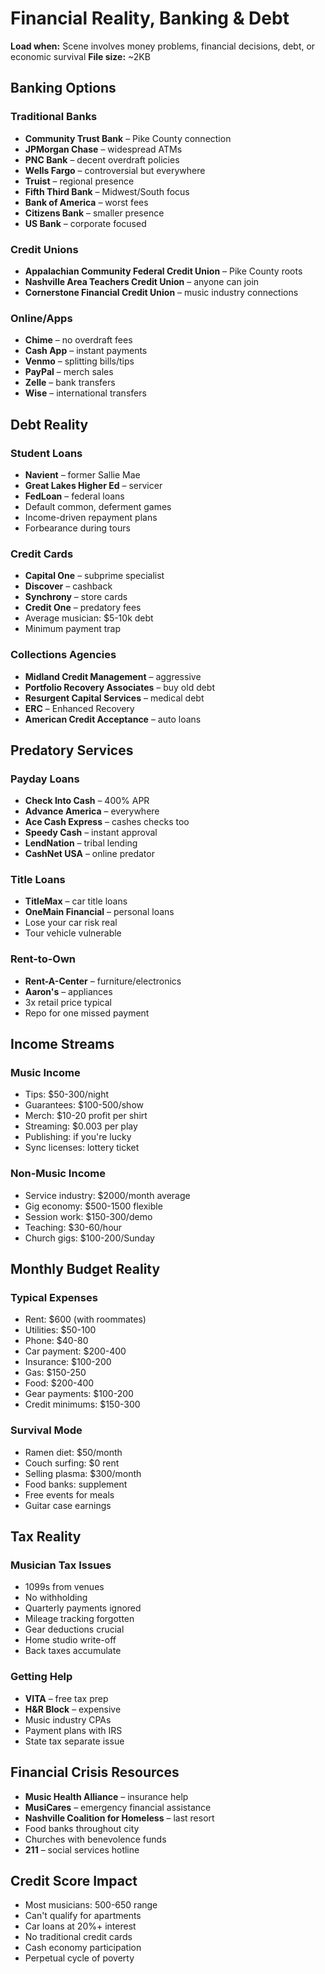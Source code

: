 # Financial Reality, Banking & Debt
**Load when:** Scene involves money problems, financial decisions, debt, or economic survival
**File size:** ~2KB

## Banking Options

### Traditional Banks
* **Community Trust Bank** – Pike County connection
* **JPMorgan Chase** – widespread ATMs
* **PNC Bank** – decent overdraft policies
* **Wells Fargo** – controversial but everywhere
* **Truist** – regional presence
* **Fifth Third Bank** – Midwest/South focus
* **Bank of America** – worst fees
* **Citizens Bank** – smaller presence
* **US Bank** – corporate focused

### Credit Unions
* **Appalachian Community Federal Credit Union** – Pike County roots
* **Nashville Area Teachers Credit Union** – anyone can join
* **Cornerstone Financial Credit Union** – music industry connections

### Online/Apps
* **Chime** – no overdraft fees
* **Cash App** – instant payments
* **Venmo** – splitting bills/tips
* **PayPal** – merch sales
* **Zelle** – bank transfers
* **Wise** – international transfers

## Debt Reality

### Student Loans
* **Navient** – former Sallie Mae
* **Great Lakes Higher Ed** – servicer
* **FedLoan** – federal loans
* Default common, deferment games
* Income-driven repayment plans
* Forbearance during tours

### Credit Cards
* **Capital One** – subprime specialist
* **Discover** – cashback
* **Synchrony** – store cards
* **Credit One** – predatory fees
* Average musician: $5-10k debt
* Minimum payment trap

### Collections Agencies
* **Midland Credit Management** – aggressive
* **Portfolio Recovery Associates** – buy old debt
* **Resurgent Capital Services** – medical debt
* **ERC** – Enhanced Recovery
* **American Credit Acceptance** – auto loans

## Predatory Services

### Payday Loans
* **Check Into Cash** – 400% APR
* **Advance America** – everywhere
* **Ace Cash Express** – cashes checks too
* **Speedy Cash** – instant approval
* **LendNation** – tribal lending
* **CashNet USA** – online predator

### Title Loans
* **TitleMax** – car title loans
* **OneMain Financial** – personal loans
* Lose your car risk real
* Tour vehicle vulnerable

### Rent-to-Own
* **Rent-A-Center** – furniture/electronics
* **Aaron's** – appliances
* 3x retail price typical
* Repo for one missed payment

## Income Streams

### Music Income
* Tips: $50-300/night
* Guarantees: $100-500/show
* Merch: $10-20 profit per shirt
* Streaming: $0.003 per play
* Publishing: if you're lucky
* Sync licenses: lottery ticket

### Non-Music Income
* Service industry: $2000/month average
* Gig economy: $500-1500 flexible
* Session work: $150-300/demo
* Teaching: $30-60/hour
* Church gigs: $100-200/Sunday

## Monthly Budget Reality

### Typical Expenses
* Rent: $600 (with roommates)
* Utilities: $50-100
* Phone: $40-80
* Car payment: $200-400
* Insurance: $100-200
* Gas: $150-250
* Food: $200-400
* Gear payments: $100-200
* Credit minimums: $150-300

### Survival Mode
* Ramen diet: $50/month
* Couch surfing: $0 rent
* Selling plasma: $300/month
* Food banks: supplement
* Free events for meals
* Guitar case earnings

## Tax Reality

### Musician Tax Issues
* 1099s from venues
* No withholding
* Quarterly payments ignored
* Mileage tracking forgotten
* Gear deductions crucial
* Home studio write-off
* Back taxes accumulate

### Getting Help
* **VITA** – free tax prep
* **H&R Block** – expensive
* Music industry CPAs
* Payment plans with IRS
* State tax separate issue

## Financial Crisis Resources

* **Music Health Alliance** – insurance help
* **MusiCares** – emergency financial assistance
* **Nashville Coalition for Homeless** – last resort
* Food banks throughout city
* Churches with benevolence funds
* **211** – social services hotline

## Credit Score Impact

* Most musicians: 500-650 range
* Can't qualify for apartments
* Car loans at 20%+ interest
* No traditional credit cards
* Cash economy participation
* Perpetual cycle of poverty